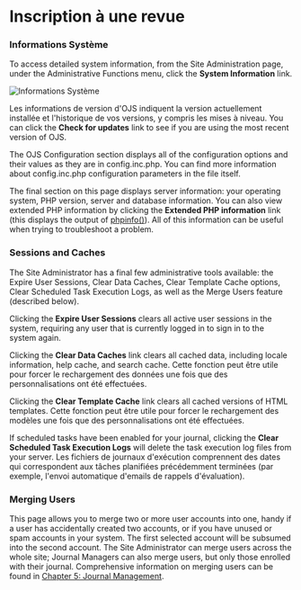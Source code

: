 # Inscription à une revue


### Informations Système



To access detailed system information, from the Site Administration page, under the Administrative Functions menu, click the **System Information** link.





![Informations Système](images/chapter4/system_info.png)



Les informations de version d'OJS indiquent la version actuellement installée et l'historique de vos versions, y compris les mises à niveau. You can click the **Check for updates** link to see if you are using the most recent version of OJS.

The OJS Configuration section displays all of the configuration options and their values as they are in config.inc.php. You can find more information about config.inc.php configuration parameters in the file itself.

The final section on this page displays server information: your operating system, PHP version, server and database information. You can also view extended PHP information by clicking the **Extended PHP information** link (this displays the output of [phpinfo()](https://www.php.net/phpinfo)). All of this information can be useful when trying to troubleshoot a problem.



### Sessions and Caches



The Site Administrator has a final few administrative tools available: the Expire User Sessions, Clear Data Caches, Clear Template Cache options, Clear Scheduled Task Execution Logs, as well as the Merge Users feature (described below).

Clicking the **Expire User Sessions** clears all active user sessions in the system, requiring any user that is currently logged in to sign in to the system again.

Clicking the **Clear Data Caches** link clears all cached data, including locale information, help cache, and search cache. Cette fonction peut être utile pour forcer le rechargement des données une fois que des personnalisations ont été effectuées.

Clicking the **Clear Template Cache** link clears all cached versions of HTML templates. Cette fonction peut être utile pour forcer le rechargement des modèles une fois que des personnalisations ont été effectuées.

If scheduled tasks have been enabled for your journal, clicking the **Clear Scheduled Task Execution Logs** will delete the task execution log files from your server. Les fichiers de journaux d'exécution comprennent des dates qui correspondent aux tâches planifiées précédemment terminées (par exemple, l'envoi automatique d'emails de rappels d'évaluation).



### Merging Users


This page allows you to merge two or more user accounts into one, handy if a user has accidentally created two accounts, or if you have unused or spam accounts in your system. The first selected account will be subsumed into the second account. The Site Administrator can merge users across the whole site; Journal Managers can also merge users, but only those enrolled with their journal. Comprehensive information on merging users can be found in [Chapter 5: Journal Management](https://docs.pkp.sfu.ca/learning-ojs-2/en/merge_users).
